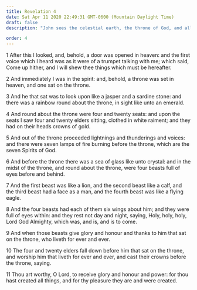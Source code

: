 ```yaml
---
title: Revelation 4
date: Sat Apr 11 2020 22:49:31 GMT-0600 (Mountain Daylight Time)
draft: false
description: "John sees the celestial earth, the throne of God, and all created things worshipping the Lord."

order: 4
---
```

    
1 After this I looked, and, behold, a door was opened in heaven: and the first voice which I heard was as it were of a trumpet talking with me; which said, Come up hither, and I will shew thee things which must be hereafter.

2 And immediately I was in the spirit: and, behold, a throne was set in heaven, and one sat on the throne.

3 And he that sat was to look upon like a jasper and a sardine stone: and there was a rainbow round about the throne, in sight like unto an emerald.

4 And round about the throne were four and twenty seats: and upon the seats I saw four and twenty elders sitting, clothed in white raiment; and they had on their heads crowns of gold.

5 And out of the throne proceeded lightnings and thunderings and voices: and there were seven lamps of fire burning before the throne, which are the seven Spirits of God.

6 And before the throne there was a sea of glass like unto crystal: and in the midst of the throne, and round about the throne, were four beasts full of eyes before and behind.

7 And the first beast was like a lion, and the second beast like a calf, and the third beast had a face as a man, and the fourth beast was like a flying eagle.

8 And the four beasts had each of them six wings about him; and they were full of eyes within: and they rest not day and night, saying, Holy, holy, holy, Lord God Almighty, which was, and is, and is to come.

9 And when those beasts give glory and honour and thanks to him that sat on the throne, who liveth for ever and ever.

10 The four and twenty elders fall down before him that sat on the throne, and worship him that liveth for ever and ever, and cast their crowns before the throne, saying.

11 Thou art worthy, O Lord, to receive glory and honour and power: for thou hast created all things, and for thy pleasure they are and were created.
